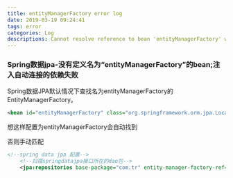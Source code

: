 ```yaml
---
title: entityManagerFactory error log
date: 2019-03-19 09:24:41
tags: error
categories: Log
descriptions: Cannot resolve reference to bean 'entityManagerFactory' while setting constructor argument 失败 - 代码日志
---
```




### Spring数据jpa-没有定义名为“entityManagerFactory”的bean;注入自动连接的依赖失败

<!--more-->

Spring数据JPA默认情况下查找名为entityManagerFactory的EntityManagerFactory。



```xml
<bean id="entityManagerFactory" class="org.springframework.orm.jpa.LocalContainerEntityManagerFactoryBean">
```

想这样配置为entityManagerFactory会自动找到



否则手动匹配

```xml
<!--spring data jpa 配置-->
    <!--扫描springdatajpa接口所在的dao包-->
    <jpa:repositories base-package="com.tr" entity-manager-factory-ref="entityManagerFactory"/>
```

